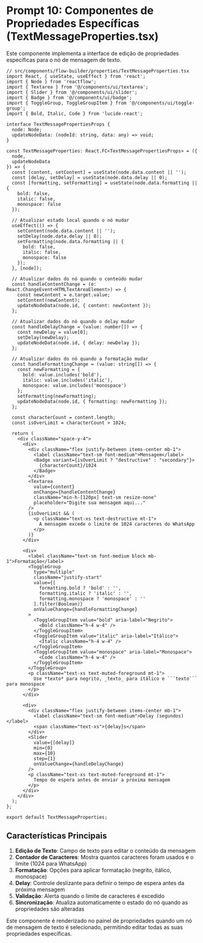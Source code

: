 # Prompt 10: Componentes de Propriedades Específicas (TextMessageProperties.tsx)

Este componente implementa a interface de edição de propriedades específicas para o nó de mensagem de texto.

```tsx
// src/components/flow-builder/properties/TextMessageProperties.tsx
import React, { useState, useEffect } from 'react';
import { Node } from 'reactflow';
import { Textarea } from '@/components/ui/textarea';
import { Slider } from '@/components/ui/slider';
import { Badge } from '@/components/ui/badge';
import { ToggleGroup, ToggleGroupItem } from '@/components/ui/toggle-group';
import { Bold, Italic, Code } from 'lucide-react';

interface TextMessagePropertiesProps {
  node: Node;
  updateNodeData: (nodeId: string, data: any) => void;
}

const TextMessageProperties: React.FC<TextMessagePropertiesProps> = ({ 
  node, 
  updateNodeData 
}) => {
  const [content, setContent] = useState(node.data.content || '');
  const [delay, setDelay] = useState(node.data.delay || 0);
  const [formatting, setFormatting] = useState(node.data.formatting || {
    bold: false,
    italic: false,
    monospace: false
  });
  
  // Atualizar estado local quando o nó mudar
  useEffect(() => {
    setContent(node.data.content || '');
    setDelay(node.data.delay || 0);
    setFormatting(node.data.formatting || {
      bold: false,
      italic: false,
      monospace: false
    });
  }, [node]);
  
  // Atualizar dados do nó quando o conteúdo mudar
  const handleContentChange = (e: React.ChangeEvent<HTMLTextAreaElement>) => {
    const newContent = e.target.value;
    setContent(newContent);
    updateNodeData(node.id, { content: newContent });
  };
  
  // Atualizar dados do nó quando o delay mudar
  const handleDelayChange = (value: number[]) => {
    const newDelay = value[0];
    setDelay(newDelay);
    updateNodeData(node.id, { delay: newDelay });
  };
  
  // Atualizar dados do nó quando a formatação mudar
  const handleFormattingChange = (value: string[]) => {
    const newFormatting = {
      bold: value.includes('bold'),
      italic: value.includes('italic'),
      monospace: value.includes('monospace')
    };
    setFormatting(newFormatting);
    updateNodeData(node.id, { formatting: newFormatting });
  };
  
  const characterCount = content.length;
  const isOverLimit = characterCount > 1024;

  return (
    <div className="space-y-4">
      <div>
        <div className="flex justify-between items-center mb-1">
          <label className="text-sm font-medium">Mensagem</label>
          <Badge variant={isOverLimit ? "destructive" : "secondary"}>
            {characterCount}/1024
          </Badge>
        </div>
        <Textarea
          value={content}
          onChange={handleContentChange}
          className="min-h-[120px] text-sm resize-none"
          placeholder="Digite sua mensagem aqui..."
        />
        {isOverLimit && (
          <p className="text-xs text-destructive mt-1">
            A mensagem excede o limite de 1024 caracteres do WhatsApp
          </p>
        )}
      </div>
      
      <div>
        <label className="text-sm font-medium block mb-1">Formatação</label>
        <ToggleGroup 
          type="multiple" 
          className="justify-start"
          value={[
            formatting.bold ? 'bold' : '',
            formatting.italic ? 'italic' : '',
            formatting.monospace ? 'monospace' : ''
          ].filter(Boolean)}
          onValueChange={handleFormattingChange}
        >
          <ToggleGroupItem value="bold" aria-label="Negrito">
            <Bold className="h-4 w-4" />
          </ToggleGroupItem>
          <ToggleGroupItem value="italic" aria-label="Itálico">
            <Italic className="h-4 w-4" />
          </ToggleGroupItem>
          <ToggleGroupItem value="monospace" aria-label="Monospace">
            <Code className="h-4 w-4" />
          </ToggleGroupItem>
        </ToggleGroup>
        <p className="text-xs text-muted-foreground mt-1">
          Use *texto* para negrito, _texto_ para itálico e ```texto``` para monospace
        </p>
      </div>
      
      <div>
        <div className="flex justify-between items-center mb-1">
          <label className="text-sm font-medium">Delay (segundos)</label>
          <span className="text-xs">{delay}s</span>
        </div>
        <Slider
          value={[delay]}
          min={0}
          max={10}
          step={1}
          onValueChange={handleDelayChange}
        />
        <p className="text-xs text-muted-foreground mt-1">
          Tempo de espera antes de enviar a próxima mensagem
        </p>
      </div>
    </div>
  );
};

export default TextMessageProperties;
```

## Características Principais

1. **Edição de Texto**: Campo de texto para editar o conteúdo da mensagem
2. **Contador de Caracteres**: Mostra quantos caracteres foram usados e o limite (1024 para WhatsApp)
3. **Formatação**: Opções para aplicar formatação (negrito, itálico, monospace)
4. **Delay**: Controle deslizante para definir o tempo de espera antes da próxima mensagem
5. **Validação**: Alerta quando o limite de caracteres é excedido
6. **Sincronização**: Atualiza automaticamente o estado do nó quando as propriedades são alteradas

Este componente é renderizado no painel de propriedades quando um nó de mensagem de texto é selecionado, permitindo editar todas as suas propriedades específicas.
